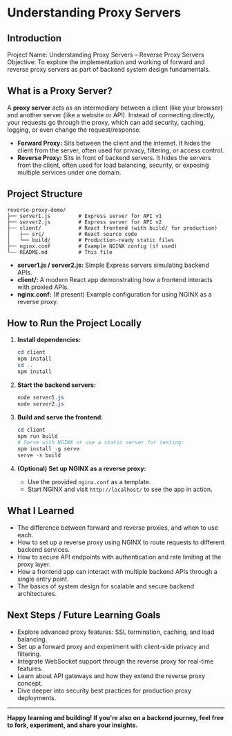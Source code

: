 # Understanding Proxy Servers 

## Introduction

Project Name: Understanding Proxy Servers – Reverse Proxy Servers
Objective: To explore the implementation and working of forward and reverse proxy servers as part of backend system design fundamentals.
## What is a Proxy Server?

A **proxy server** acts as an intermediary between a client (like your browser) and another server (like a website or API). Instead of connecting directly, your requests go through the proxy, which can add security, caching, logging, or even change the request/response.

- **Forward Proxy:** Sits between the client and the internet. It hides the client from the server, often used for privacy, filtering, or access control.
- **Reverse Proxy:** Sits in front of backend servers. It hides the servers from the client, often used for load balancing, security, or exposing multiple services under one domain.

## Project Structure

```
reverse-proxy-demo/
├── server1.js         # Express server for API v1
├── server2.js         # Express server for API v2
├── client/            # React frontend (with build/ for production)
│   ├── src/           # React source code
│   └── build/         # Production-ready static files
├── nginx.conf         # Example NGINX config (if used)
└── README.md          # This file
```

- **server1.js / server2.js:** Simple Express servers simulating backend APIs.
- **client/:** A modern React app demonstrating how a frontend interacts with proxied APIs.
- **nginx.conf:** (If present) Example configuration for using NGINX as a reverse proxy.

## How to Run the Project Locally

1. **Install dependencies:**
   ```powershell
   cd client
   npm install
   cd ..
   npm install
   ```

2. **Start the backend servers:**
   ```powershell
   node server1.js
   node server2.js
   ```

3. **Build and serve the frontend:**
   ```powershell
   cd client
   npm run build
   # Serve with NGINX or use a static server for testing:
   npm install -g serve
   serve -s build
   ```

4. **(Optional) Set up NGINX as a reverse proxy:**
   - Use the provided `nginx.conf` as a template.
   - Start NGINX and visit `http://localhost/` to see the app in action.

## What I Learned

- The difference between forward and reverse proxies, and when to use each.
- How to set up a reverse proxy using NGINX to route requests to different backend services.
- How to secure API endpoints with authentication and rate limiting at the proxy layer.
- How a frontend app can interact with multiple backend APIs through a single entry point.
- The basics of system design for scalable and secure backend architectures.

## Next Steps / Future Learning Goals

- Explore advanced proxy features: SSL termination, caching, and load balancing.
- Set up a forward proxy and experiment with client-side privacy and filtering.
- Integrate WebSocket support through the reverse proxy for real-time features.
- Learn about API gateways and how they extend the reverse proxy concept.
- Dive deeper into security best practices for production proxy deployments.

---

**Happy learning and building! If you're also on a backend journey, feel free to fork, experiment, and share your insights.**
